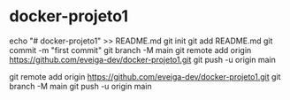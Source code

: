 # docker-projeto1
echo "# docker-projeto1" >> README.md
git init
git add README.md
git commit -m "first commit"
git branch -M main
git remote add origin https://github.com/eveiga-dev/docker-projeto1.git
git push -u origin main


git remote add origin https://github.com/eveiga-dev/docker-projeto1.git
git branch -M main
git push -u origin main
